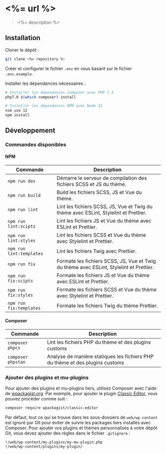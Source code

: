 # <%= url %>

> <%= description %>

## Installation

Cloner le dépôt :

```bash
git clone <%= repository %>
```

Créer et configurer le fichier `.env` en vous basant sur le fichier `.env.example`.

Installer les dépendances nécessaires :

```bash
# Installer les dépendances Composer avec PHP 7.3
php7.0 $(which composer) install

# Installer les dépendances NPM avec Node 12
nvm use 12
npm install
```

## Développement

### Commandes disponibles

#### NPM

| Commande | Description |
|-|-|
| `npm run dev` | Démarre le serveur de compilation des fichiers SCSS et JS du thème. |
| `npm run build` | Build les fichiers SCSS, JS et Vue du thème. |
| `npm run lint` | Lint les fichiers SCSS, JS, Vue et Twig du thème avec ESLint, Stylelint et Prettier. |
| `npm run lint:scipts` | Lint les fichiers JS et Vue du thème avec ESLint et Prettier. |
| `npm run lint:styles` | Lint les fichiers SCSS et Vue du thème avec Stylelint et Prettier. |
| `npm run lint:templates` | Lint les fichiers Twig avec Prettier. |
| `npm run fix` | Formate les fichiers SCSS, JS, Vue et Twig du thème avec ESLint, Stylelint et Prettier. |
| `npm run fix:scipts` | Formate les fichiers JS et Vue du thème avec ESLint et Prettier. |
| `npm run fix:styles` | Formate les fichiers SCSS et Vue du thème avec Stylelint et Prettier. |
| `npm run fix:templates` | Formate les fichiers Twig du thème Prettier. |


#### Composer

| Commande | Description |
|-|-|
| `composer phpcs` | Lint les fichiers PHP du thème et des plugins customs |
| `composer phpstan` | Analyse de manière statiques les fichiers PHP du thème et des plugins customs |

### Ajouter des plugins et mu-plugins

Pour ajouter des plugins et mu-plugins tiers, utilisez Composer avec l'aide de [wpackagist.org](https://wpackagist.org/). Par exemple, pour ajouter le plugin [Classic Editor](), vous pouvez procéder comme suit :

```bash
composer require wpackagist/classic-editor
```

Par défaut, tout ce qui se trouve dans les sous-dossiers de `web/wp-content` est ignoré par Git pour éviter de suivre les packages tiers installés avec Composer. Pour ajouter vos plugins et thèmes personnalisés à votre dépôt Git, vous devez ajouter des règles dans le fichier `.gitignore` :

```
!/web/wp-content/mu-plugins/my-mu-plugin.php
!/web/wp-content/plugins/my-plugin/
```
